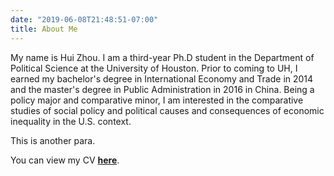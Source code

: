 ```yaml
---
date: "2019-06-08T21:48:51-07:00"
title: About Me
---
```


My name is Hui Zhou. I am a third-year Ph.D student in the Department of Political Science at the University of Houston. Prior to coming to UH, I earned my bachelor's degree in International Economy and Trade in 2014 and the master's degree in Public Administration in 2016 in China. Being a policy major and comparative minor, I am interested in the comparative studies of social policy and political causes and consequences of economic inequality in the U.S. context.

This is another para.

You can view my CV [**here**](https://www.dropbox.com/s/9er0npp2novp8pk/Zhou_CV_2019.pdf?dl=0).
